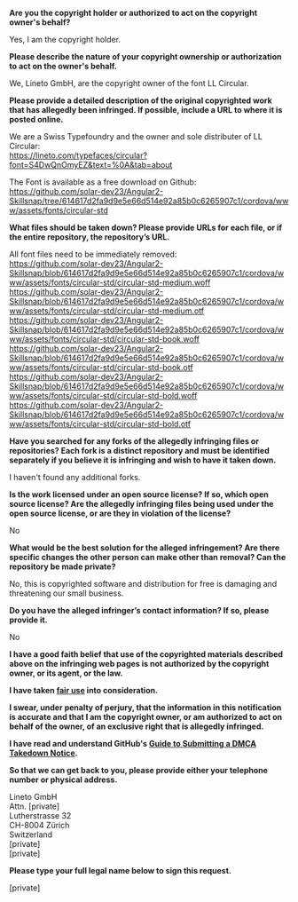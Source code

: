 **Are you the copyright holder or authorized to act on the copyright owner's behalf?**

Yes, I am the copyright holder.

**Please describe the nature of your copyright ownership or authorization to act on the owner's behalf.**

We, Lineto GmbH, are the copyright owner of the font LL Circular.

**Please provide a detailed description of the original copyrighted work that has allegedly been infringed. If possible, include a URL to where it is posted online.**

We are a Swiss Typefoundry and the owner and sole distributer of LL Circular:  
https://lineto.com/typefaces/circular?font=S4DwQnOmyEZ&text=%0A&tab=about

The Font is available as a free download on Github: https://github.com/solar-dev23/Angular2-Skillsnap/tree/614617d2fa9d9e5e66d514e92a85b0c6265907c1/cordova/www/assets/fonts/circular-std

**What files should be taken down? Please provide URLs for each file, or if the entire repository, the repository’s URL.**

All font files need to be immediately removed:  
https://github.com/solar-dev23/Angular2-Skillsnap/blob/614617d2fa9d9e5e66d514e92a85b0c6265907c1/cordova/www/assets/fonts/circular-std/circular-std-medium.woff  
https://github.com/solar-dev23/Angular2-Skillsnap/blob/614617d2fa9d9e5e66d514e92a85b0c6265907c1/cordova/www/assets/fonts/circular-std/circular-std-medium.otf  
https://github.com/solar-dev23/Angular2-Skillsnap/blob/614617d2fa9d9e5e66d514e92a85b0c6265907c1/cordova/www/assets/fonts/circular-std/circular-std-book.woff  
https://github.com/solar-dev23/Angular2-Skillsnap/blob/614617d2fa9d9e5e66d514e92a85b0c6265907c1/cordova/www/assets/fonts/circular-std/circular-std-book.otf  
https://github.com/solar-dev23/Angular2-Skillsnap/blob/614617d2fa9d9e5e66d514e92a85b0c6265907c1/cordova/www/assets/fonts/circular-std/circular-std-bold.woff  
https://github.com/solar-dev23/Angular2-Skillsnap/blob/614617d2fa9d9e5e66d514e92a85b0c6265907c1/cordova/www/assets/fonts/circular-std/circular-std-bold.otf

**Have you searched for any forks of the allegedly infringing files or repositories? Each fork is a distinct repository and must be identified separately if you believe it is infringing and wish to have it taken down.**

I haven't found any additional forks.

**Is the work licensed under an open source license? If so, which open source license? Are the allegedly infringing files being used under the open source license, or are they in violation of the license?**

No

**What would be the best solution for the alleged infringement? Are there specific changes the other person can make other than removal? Can the repository be made private?**

No, this is copyrighted software and distribution for free is damaging and threatening our small business.

**Do you have the alleged infringer’s contact information? If so, please provide it.**

No

**I have a good faith belief that use of the copyrighted materials described above on the infringing web pages is not authorized by the copyright owner, or its agent, or the law.**

**I have taken <a href="https://www.lumendatabase.org/topics/22">fair use</a> into consideration.**

**I swear, under penalty of perjury, that the information in this notification is accurate and that I am the copyright owner, or am authorized to act on behalf of the owner, of an exclusive right that is allegedly infringed.**

**I have read and understand GitHub's <a href="https://help.github.com/articles/guide-to-submitting-a-dmca-takedown-notice/">Guide to Submitting a DMCA Takedown Notice</a>.**

**So that we can get back to you, please provide either your telephone number or physical address.**

Lineto GmbH  
Attn. [private]  
Lutherstrasse 32  
CH-8004 Zürich  
Switzerland  
[private]  
[private]

**Please type your full legal name below to sign this request.**

[private]
